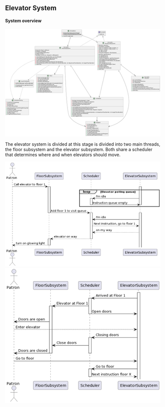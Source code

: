 
## Elevator System


#### System overview
![Class diagram](./diagrams/class_diagram.png)

The elevator system is divided at this stage is divided into two main threads, the floor subsystem and the elevator subsystem. Both share a scheduler that determines where and when elevators should move.



![Call elevator](./diagrams/sequence_call_elevator.png)
![Elevator Arrived](./diagrams/sequence_elevator_arrived.png)